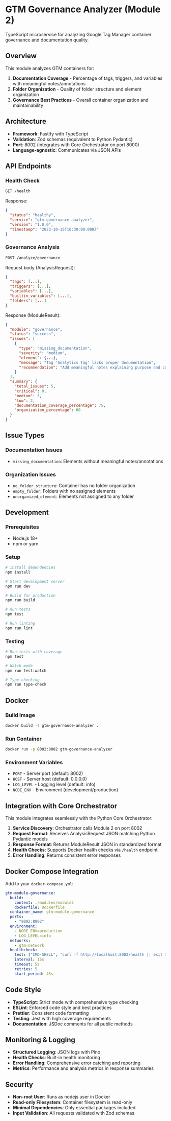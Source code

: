 # GTM Governance Analyzer (Module 2)

TypeScript microservice for analyzing Google Tag Manager container governance and documentation quality.

## Overview

This module analyzes GTM containers for:

1. **Documentation Coverage** - Percentage of tags, triggers, and variables with meaningful notes/annotations
2. **Folder Organization** - Quality of folder structure and element organization
3. **Governance Best Practices** - Overall container organization and maintainability

## Architecture

- **Framework**: Fastify with TypeScript
- **Validation**: Zod schemas (equivalent to Python Pydantic)
- **Port**: 8002 (integrates with Core Orchestrator on port 8000)
- **Language-agnostic**: Communicates via JSON APIs

## API Endpoints

### Health Check
```bash
GET /health
```

Response:
```json
{
  "status": "healthy",
  "service": "gtm-governance-analyzer",
  "version": "1.0.0",
  "timestamp": "2023-10-15T10:30:00.000Z"
}
```

### Governance Analysis
```bash
POST /analyze/governance
```

Request body (AnalysisRequest):
```json
{
  "tags": [...],
  "triggers": [...], 
  "variables": [...],
  "builtin_variables": [...],
  "folders": [...]
}
```

Response (ModuleResult):
```json
{
  "module": "governance",
  "status": "success",
  "issues": [
    {
      "type": "missing_documentation",
      "severity": "medium",
      "element": {...},
      "message": "Tag 'Analytics Tag' lacks proper documentation",
      "recommendation": "Add meaningful notes explaining purpose and configuration"
    }
  ],
  "summary": {
    "total_issues": 5,
    "critical": 0,
    "medium": 3,
    "low": 2,
    "documentation_coverage_percentage": 75,
    "organization_percentage": 80
  }
}
```

## Issue Types

### Documentation Issues
- `missing_documentation`: Elements without meaningful notes/annotations

### Organization Issues
- `no_folder_structure`: Container has no folder organization
- `empty_folder`: Folders with no assigned elements
- `unorganized_element`: Elements not assigned to any folder

## Development

### Prerequisites
- Node.js 18+
- npm or yarn

### Setup
```bash
# Install dependencies
npm install

# Start development server
npm run dev

# Build for production
npm run build

# Run tests
npm test

# Run linting
npm run lint
```

### Testing
```bash
# Run tests with coverage
npm test

# Watch mode
npm run test:watch

# Type checking
npm run type-check
```

## Docker

### Build Image
```bash
docker build -t gtm-governance-analyzer .
```

### Run Container
```bash
docker run -p 8002:8002 gtm-governance-analyzer
```

### Environment Variables
- `PORT` - Server port (default: 8002)
- `HOST` - Server host (default: 0.0.0.0)  
- `LOG_LEVEL` - Logging level (default: info)
- `NODE_ENV` - Environment (development/production)

## Integration with Core Orchestrator

This module integrates seamlessly with the Python Core Orchestrator:

1. **Service Discovery**: Orchestrator calls Module 2 on port 8002
2. **Request Format**: Receives AnalysisRequest JSON matching Python Pydantic models
3. **Response Format**: Returns ModuleResult JSON in standardized format
4. **Health Checks**: Supports Docker health checks via `/health` endpoint
5. **Error Handling**: Returns consistent error responses

## Docker Compose Integration

Add to your `docker-compose.yml`:

```yaml
gtm-module-governance:
  build:
    context: ./modules/module2
    dockerfile: Dockerfile
  container_name: gtm-module-governance
  ports:
    - "8002:8002"
  environment:
    - NODE_ENV=production
    - LOG_LEVEL=info
  networks:
    - gtm-network
  healthcheck:
    test: ["CMD-SHELL", "curl -f http://localhost:8002/health || exit 1"]
    interval: 15s
    timeout: 5s
    retries: 5
    start_period: 45s
```

## Code Style

- **TypeScript**: Strict mode with comprehensive type checking
- **ESLint**: Enforced code style and best practices  
- **Prettier**: Consistent code formatting
- **Testing**: Jest with high coverage requirements
- **Documentation**: JSDoc comments for all public methods

## Monitoring & Logging

- **Structured Logging**: JSON logs with Pino
- **Health Checks**: Built-in health monitoring
- **Error Handling**: Comprehensive error catching and reporting
- **Metrics**: Performance and analysis metrics in response summaries

## Security

- **Non-root User**: Runs as nodejs user in Docker
- **Read-only Filesystem**: Container filesystem is read-only
- **Minimal Dependencies**: Only essential packages included
- **Input Validation**: All requests validated with Zod schemas